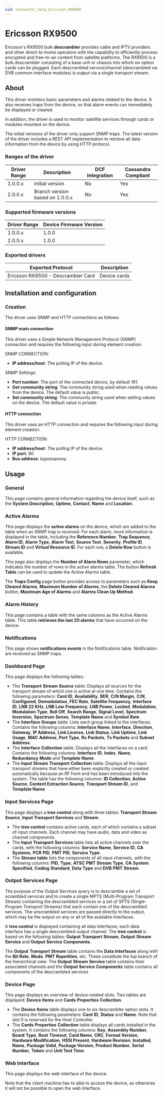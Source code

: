 ```yaml
---
uid: Connector_help_Ericsson_RX9500
---
```


# Ericsson RX9500

Ericsson's RX9500 bulk **descrambler** provides cable and IPTV providers and other direct-to-home operators with the capability to efficiently process encrypted and free-to-air content from satellite platforms. The RX9500 is a bulk descrambler consisting of a base unit or chassis into which six option cards can be plugged. Each descrambled service/channel (descrambled via DVB common interface modules) is output via a single transport stream.

## About

This driver monitors basic parameters and alarms related to the device. It also receives traps from the device, so that alarm events can immediately be displayed or cleared.

In addition, the driver is used to monitor satellite services through cards or modules mounted on the device.

The initial versions of the driver only support SNMP traps. The latest version of the driver includes a REST API implementation to retrieve all data information from the device by using HTTP protocol.

### Ranges of the driver

| **Driver Range** | **Description**                 | **DCF Integration** | **Cassandra Compliant** |
|------------------|---------------------------------|---------------------|-------------------------|
| 1.0.0.x          | Initial version                 | No                  | Yes                     |
| 2.0.0.x          | Branch version based on 1.0.0.x | No                  | Yes                     |

### Supported firmware versions

| **Driver Range** | **Device Firmware Version** |
|------------------|-----------------------------|
| 1.0.0.x          | 1.0.0                       |
| 2.0.0.x          | 1.0.0                       |

### Exported drivers

| **Exported Protocol**              | **Description** |
|------------------------------------|-----------------|
| Ericsson RX9500 - Descrambler Card | Device cards    |

## Installation and configuration

### Creation

The driver uses SNMP and HTTP connections as follows:

#### SNMP main connection

This driver uses a Simple Network Management Protocol (SNMP) connection and requires the following input during element creation:

SNMP CONNECTION:

- **IP address/host**: The polling IP of the device.

SNMP Settings:

- **Port number**: The port of the connected device, by default *161.*
- **Get community string**: The community string used when reading values from the device. The default value is *public*.
- **Set community string**: The community string used when setting values on the device. The default value is *private*.

#### HTTP connection

This driver uses an HTTP connection and requires the following input during element creation:

HTTP CONNECTION:

- **IP address/host**: The polling IP of the device.
- **IP port**: 80
- **Bus address**: *bypassproxy.*

## Usage

### General

This page contains general information regarding the device itself, such as the **System Description**, **Uptime**, **Contact**, **Name** and **Location**.

### Active Alarms

This page displays the **active alarms** on the device, which are added to the table when an SNMP trap is received. For each alarm, more information is displayed in the table, including the **Reference Number**, **Trap Sequence**, **Alarm ID**, **Alarm Type**, **Alarm Text**, **Source Text**, **Severity**, **Profile ID**, **Stream ID** and **Virtual Resource ID**. For each row, a **Delete Row** button is available.

This page also displays the **Number of Alarm Rows** parameter, which indicates the number of rows in the active alarms table. The button **Refresh Table** can be used to update the Active Alarms table.

The **Traps Config** page button provides access to parameters such as **Keep Cleared Alarms**, **Maximum Number of Alarms**, the **Delete Cleared Alarms** button, **Maximum Age of Alarms** and **Alarms Clean Up Method**.

### Alarm History

This page contains a table with the same columns as the Active Alarms table. This table **retrieves the last 20 alarms** that have occurred on the device.

### Notifications

This page shows **notifications events** in the Notifications table. Notification are received as SNMP traps.

### Dashboard Page

This page displays the following tables:

- The **Transport** **Stream** **Source** table: Displays all sources for the transport stream of which one is active at one time. Contains the following parameters: **Card** **ID**, **Availability**, **BER**, **C/N Margin**, **C/N**, **Configured**, **Demodulation**, **FEC Rate**, **Satellite** **Frequency**, **Interface** **ID**, **LNB 22 KHz**, **LNB** **Low** **Frequency**, **LNB** **Power**, **Locked**, **Modulation**, **Modulation** **Type**, **Roll Off**, **Search** **Range**, **Signal** **Level**, **Spectrum** **Inversion**, **Spectrum** **Sense**, **Template** **Name** and **Symbol** **Rate**.
- The **Interface** **Groups** table: Lists each group linked to the interfaces. Contains the following columns: **Interface** **Name**, **Interface**, **Direction**, **Gateway**, **IP Address**, **Link License**, **Link Status**, **Link Uptime**, **Link Usage**, **MAC** **Address**, **Port Type**, **Rx** **Packets**, **Tx** **Packets** and **Subnet** **Address**.
- The **Interface** **Collection** table: Displays all the interfaces on a card. Contains the following columns: **Interface** **ID**, **Index**, **Name**, **Redundancy** **Mode** and **Template** **Name**.
- The **Input** **Stream** **Transport** **Collection** table: Displays all the input transport streams that have either been explicitly created or created automatically because an RF front end has been introduced into the system. The table has the following columns: **ID Collection**, **Active Source**, **Content Extraction Source**, **Transport Stream ID**, and **Template Name**.

### Input Services Page

This page displays a **tree control** along with three tables: **Transport Stream Source**, **Input Transport Services** and **Stream**.

- The **tree control** contains active cards, each of which contains a subset of input channels. Each channel may have audio, data and video as channel components.
- The **Input** **Transport** **Services** table lists all active channels over the cards, with the following columns: **Service** **Name**, **Service** **ID**, **CA** **Systems**, **PCR** **PID**, **PMT** **PID**, **Service** **Type**.
- The **Stream** **table** lists the components of all input channels, with the following columns: **PID**, **Type**, **ATSC** **PMT** **Stream** **Type**, **CA** **System** **Specified**, **Coding** **Standard**, **Data** **Type** and **DVB** **PMT** **Stream**.

### Output Services Page

The purpose of the Output Services query is to descramble a set of scrambled services and to create a single MPTS (Multi-Program Transport Stream) containing the descrambled services or a set of SPTS (Single-Program Transport Streams) that each contain one of the descrambled services. The unscrambled services are passed directly to the output, which may be the output on any or all of the available interfaces.

A **tree control** is displayed containing all data interfaces; each data interface has a single descrambled output channel. The **tree control** is based on the following tables: **Output** **Transport** **Stream**, **Output** **Stream** **Service** and **Output** **Service** **Components**.

The **Output** **Transport** **Stream** table contains the **Data** **Interfaces** along with the **Bit** **Rate**, **Mode**, **PMT** **Repetition**, etc. These constitute the top branch of the hierarchical view. The **Output** **Stream** **Service** table contains their associated channels and the **Output** **Service** **Components** table contains all components of the descrambled services

### Device Page

This page displays an overview of device-related slots. Two tables are displayed: **Device** **Items** and **Cards** **Properties** **Collection**.

- The **Device** **Items** table displays one to six descrambler option slots. It contains the following parameters: **Card** **ID**, **Status** and **Name**. Note that slot 0 is reserved for the Host Controller.
- The **Cards** **Properties** **Collection** table displays all cards installed in the system. It contains the following columns: **Key**, **Assembly** **Number**, **Board** **Type**, **Boot** **Timeout**, **Card Name**, **CRC**, **Format Version**, **Hardware Modification**, **HSSI Present**, **Hardware Revision**, **Installed**, **Name**, **Package Valid**, **Package Version**, **Product Number**, **Serial Number**, **Token** and **Unit Test Time**.

### Web Interface

This page displays the web interface of the device.

Note that the client machine has to able to access the device, as otherwise it will not be possible to open the web interface.
